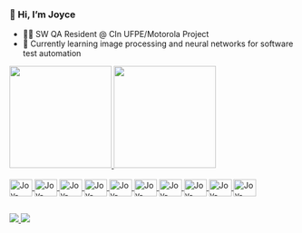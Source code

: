 ### 👋 Hi, I’m Joyce
- 👩‍💻 SW QA Resident @ CIn UFPE/Motorola Project
- 🌱 Currently learning image processing and neural networks for software test automation

<div>
  <a href="https://github.com/joycetalmeida">
  <img height="180em" src="https://github-readme-stats.vercel.app/api?username=joycetalmeida&show_icons=true&theme=dracula&include_all_commits=true&count_private=true"/>
  <img height="180em" src="https://github-readme-stats.vercel.app/api/top-langs/?username=joycetalmeida&layout=compact&lang_count=16&theme=dracula"/>
</div>

<div style=display: inline_block"><br>
  <img align="center" alt="Joy-Java" height="30" width="40" src="https://cdn.jsdelivr.net/gh/devicons/devicon@latest/icons/java/java-original-wordmark.svg" />
  <img align="center" alt="Joy-Python" height="30" width="40" src="https://cdn.jsdelivr.net/gh/devicons/devicon@latest/icons/python/python-original-wordmark.svg" />
  <img align="center" alt="Joy-Android" height="30" width="40" src="https://cdn.jsdelivr.net/gh/devicons/devicon@latest/icons/android/android-original-wordmark.svg" />
  <img align="center" alt="Joy-OpenCV" height="30" width="40" src="https://cdn.jsdelivr.net/gh/devicons/devicon@latest/icons/opencv/opencv-original-wordmark.svg" />
  <img align="center" alt="Joy-Selenium" height="30" width="40" src="https://cdn.jsdelivr.net/gh/devicons/devicon@latest/icons/selenium/selenium-original.svg" />
  <img align="center" alt="Joy-Cypress" height="30" width="40" src="https://cdn.jsdelivr.net/gh/devicons/devicon@latest/icons/cypressio/cypressio-original.svg" />
  <img align="center" alt="Joy-Jenkins" height="30" width="40" src="https://cdn.jsdelivr.net/gh/devicons/devicon@latest/icons/jenkins/jenkins-original.svg" />
  <img align="center" alt="Joy-Confluence" height="30" width="40" src="https://cdn.jsdelivr.net/gh/devicons/devicon@latest/icons/confluence/confluence-original-wordmark.svg" />
  <img align="center" alt="Joy-Jira" height="30" width="40" src="https://cdn.jsdelivr.net/gh/devicons/devicon@latest/icons/jira/jira-original-wordmark.svg" />
  <img align="center" alt="Joy-Ubuntu" height="30" width="40" src="https://cdn.jsdelivr.net/gh/devicons/devicon@latest/icons/ubuntu/ubuntu-original-wordmark.svg" />
</div>

##

<div>
  <a href="https://www.linkedin.com/in/joyce-tavares-b878b4146/" target="_blank"><img src="https://img.shields.io/badge/LinkedIn-0077B5?style=for-the-badge&logo=linkedin&logoColor=white" target="_blank"</a>
  <a href="mailto:joycetavaresalmeida@hotmail.com" target="_blank"><img src="https://img.shields.io/badge/Microsoft_Outlook-0078D4?style=for-the-badge&logo=microsoft-outlook&logoColor=white" target="_blank"</a>
</div>
